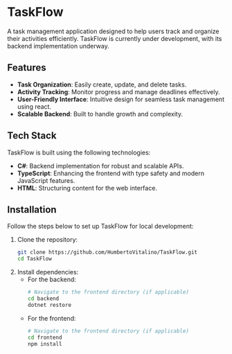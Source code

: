 # TaskFlow

A task management application designed to help users track and organize their activities efficiently. TaskFlow is currently under development, with its backend implementation underway.

## Features

- **Task Organization**: Easily create, update, and delete tasks.
- **Activity Tracking**: Monitor progress and manage deadlines effectively.
- **User-Friendly Interface**: Intuitive design for seamless task management using react.
- **Scalable Backend**: Built to handle growth and complexity.

## Tech Stack

TaskFlow is built using the following technologies:

- **C#**: Backend implementation for robust and scalable APIs.
- **TypeScript**: Enhancing the frontend with type safety and modern JavaScript features.
- **HTML**: Structuring content for the web interface.

## Installation

Follow the steps below to set up TaskFlow for local development:

1. Clone the repository:
   ```bash
   git clone https://github.com/HumbertoVitalino/TaskFlow.git
   cd TaskFlow

2. Install dependencies:
   - For the backend:
      ```bash
      # Navigate to the frontend directory (if applicable)
      cd backend
      dotnet restore
      
   - For the frontend:
      ```bash
      # Navigate to the frontend directory (if applicable)
      cd frontend
      npm install  
